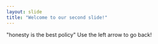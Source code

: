 ```yaml
---
layout: slide
title: "Welcome to our second slide!"
---
```

"honesty is the best policy"
Use the left arrow to go back!
